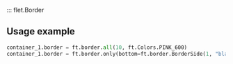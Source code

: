::: flet.Border

## Usage example

```python
container_1.border = ft.border.all(10, ft.Colors.PINK_600)
container_1.border = ft.border.only(bottom=ft.border.BorderSide(1, "black"))
```
